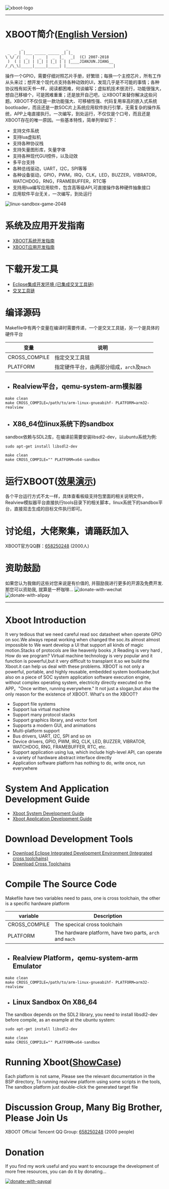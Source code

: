 ![xboot-logo](https://github.com/xboot/xboot/raw/master/developments/logo/xboot-logo.png)

***

# XBOOT简介([English Version](README.md#xboot-introduction))

```
       _                   _                     
 _  _ | |___ _____ _____ _| |_                   
\ \/ /|  _  |  _  |  _  |_   _|  (C) 2007-2018   
 )  ( | |_| | |_| | |_| | | |____JIANJUN.JIANG__ 
/_/\_\|_____|_____|_____| |_____________________|
```
操作一个GPIO，需要仔细对照芯片手册，好繁琐；每换一个主控芯片，所有工作从头来过；想开发个现代点支持各种动效的UI，发现几乎是不可能的事情；各种协议栈有如天书一样，阅读都困难，何谈编写；虚拟机技术很流行，功能很强大，想自己移植个，可是困难重重；还是放开自己吧，让XBOOT来替你解决这些问题。XBOOT不仅仅是一款功能强大、可移植性强、代码复用率高的嵌入式系统bootloader，而且还是一款SOC片上系统应用软件执行引擎，无需复杂的操作系统，APP上电直接执行。一次编写，到处运行，不仅仅是个口号，而且还是XBOOT存在的唯一原因。一些基本特性，简单列举如下：
* 支持文件系统
* 支持lua虚拟机
* 支持各种协议栈
* 支持矢量图形库，矢量字体
* 支持各种现代GUI控件，以及动效
* 多平台支持
* 各种总线驱动，UART，I2C，SPI等等
* 各种设备驱动，GPIO，PWM，IRQ，CLK，LED，BUZZER，VIBRATOR，WATCHDOG，RNG，FRAMEBUFFER，RTC等
* 支持用lua编写应用软件，包含高等级API,可直接操作各种硬件抽象接口
* 应用软件平台无关，一次编写，到处运行

![linux-sandbox-game-2048](https://github.com/xboot/xboot/raw/master/documents/images/linux-sandbox-game-2048.gif)

# 系统及应用开发指南
* [XBOOT系统开发指南](https://github.com/xboot/xboot/blob/master/documents/xboot-system-development-guide-zh-CN.md)
* [XBOOT应用开发指南](https://github.com/xboot/xboot/blob/master/documents/xboot-application-development-guide-zh-CN.md)

# 下载开发工具
* [Eclipse集成开发环境 (已集成交叉工具链)](http://pan.baidu.com/s/1i3ImG0d)
* [交叉工具链](http://pan.baidu.com/s/1dDtssIt)

# 编译源码
Makefile中有两个变量在编译时需要传递，一个是交叉工具链，另一个是具体的硬件平台

| 变量            | 说明                          |
| ------------- | --------------------------- |
| CROSS_COMPILE | 指定交叉工具链                     |
| PLATFORM      | 指定硬件平台，由两部分组成，`arch`及`mach` |

* ## Realview平台，qemu-system-arm模拟器

```shell
make clean
make CROSS_COMPILE=/path/to/arm-linux-gnueabihf- PLATFORM=arm32-realview
```

* ## X86_64位linux系统下的sandbox

sandbox依赖与SDL2库，在编译前需要安装libsdl2-dev，以ubuntu系统为例:
```shell
sudo apt-get install libsdl2-dev
```
```shell
make clean
make CROSS_COMPILE="" PLATFORM=x64-sandbox
```

# 运行XBOOT([效果演示](https://github.com/xboot/xboot/blob/master/documents/xboot-show-case-zh-CN.md))
各个平台运行方式不太一样，具体查看板级支持包里面的相关说明文件，Realview模拟器平台直接执行tools目录下的相关脚本，linux系统下的sandbox平台，直接双击生成的目标文件执行即可。

# 讨论组，大佬聚集，请踊跃加入
XBOOT官方QQ群：[658250248](https://jq.qq.com/?_wv=1027&k=5BOkXYO) (2000人)

# 资助鼓励

如果您认为我做的这些对您来说是有价值的, 并鼓励我进行更多的开源及免费开发. 那您可以资助我, 就算是一杯咖啡...
![donate-with-wechat](https://github.com/xboot/xboot/raw/master/documents/images/donate-with-wechat.png)
![donate-with-alipay](https://github.com/xboot/xboot/raw/master/documents/images/donate-with-alipay.png)

***
# Xboot Introduction
It very tedious that we need careful read soc datasheet when operate GPIO on soc.We always repeat working when changed the soc.its almost almost impossible to We want develop a UI that support all kinds of magic motion.Stacks of protocols are like heavenly books ,it Reading is very hard , How do we program? Virtual machine technology is very popular and it function is powerful,but it very difficult to transplant it.so we build the Xboot.it can help us deal with these problems.
XBOOT is not only a powerful, portable, and highly reusable, embedded system bootloader,but also on a piece of SOC system application software execution engine, without complex operating system, electricity directly executed on the APP。"Once written, running everywhere." It not just a slogan,but also the only reason for the existence of XBOOT. What's on the XBOOT?

- Support file systems
- Support lua virtual machine
- Support many protocol stacks
- Support graphics library, and vector font
- Supports a modern GUI, and animations
- Multi-platform support
- Bus drivers, UART, I2C, SPI and so on
- Device drivers, GPIO, PWM, IRQ, CLK, LED, BUZZER, VIBRATOR, WATCHDOG, RNG, FRAMEBUFFER, RTC, etc.
- Support application using lua, which include high-level API, can operate a variety of hardware abstract interface directly
- Application software platform has nothing to do, write once, run everywhere

# System And Application Development Guide
* [Xboot System Development Guide](https://github.com/xboot/xboot/blob/master/documents/xboot-system-development-guide-en-US.md)
* [Xboot Application Development Guide](https://github.com/xboot/xboot/blob/master/documents/xboot-application-development-guide-en-US.md)

# Download Development Tools
* [Download Eclipse Integrated Development Environment (Integrated cross toolchains)](http://pan.baidu.com/s/1i3ImG0d)
* [Download Cross Toolchains](http://pan.baidu.com/s/1dDtssIt)

# Compile The Source Code
Makefile have two variables need to pass, one is cross toolchain, the other is a specific hardware platform

| variable      | Description                              |
| ------------- | ---------------------------------------- |
| CROSS_COMPILE | The specical cross toolchain             |
| PLATFORM      | The hardware platform, have two parts, `arch` and `mach` |

* ## Realview Platform，qemu-system-arm Emulator

```shell
make clean
make CROSS_COMPILE=/path/to/arm-linux-gnueabihf- PLATFORM=arm32-realview
```

* ## Linux Sandbox On X86_64

The sandbox depends on the SDL2 library, you need to install libsdl2-dev before compile, as an example at the ubuntu system:

```shell
sudo apt-get install libsdl2-dev
```
```shell
make clean
make CROSS_COMPILE="" PLATFORM=x64-sandbox
```

# Running Xboot([ShowCase](https://github.com/xboot/xboot/blob/master/documents/xboot-show-case-en-US.md))
Each platform is not same, Please see the relevant documentation in the BSP directory, To running realview platform using some scripts in the tools, The sandbox platform just double-click the generated target file

# Discussion Group, Many Big Brother, Please Join Us
XBOOT Official Tencent QQ Group: [658250248](https://jq.qq.com/?_wv=1027&k=5BOkXYO) (2000 people)

# Donation

If you find my work useful and you want to encourage the development of more free resources, you can do it by donating… 

[![donate-with-paypal](https://github.com/xboot/xboot/raw/master/documents/images/donate-with-paypal.png)](https://www.paypal.me/openxboot/10)